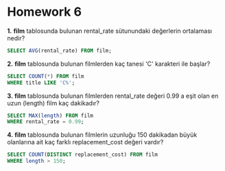 # Homework 6
**1.** **film** tablosunda bulunan rental_rate sütunundaki değerlerin ortalaması nedir?
 ```sql
 SELECT AVG(rental_rate) FROM film;
 ```
 **2.** **film** tablosunda bulunan filmlerden kaç tanesi 'C' karakteri ile başlar?
  ```sql
  SELECT COUNT(*) FROM film
  WHERE title LIKE 'C%';
  ```
**3.** **film** tablosunda bulunan filmlerden rental_rate değeri 0.99 a eşit olan en uzun (length) film kaç dakikadır?
  ```sql
  SELECT MAX(length) FROM film
  WHERE rental_rate = 0.99;
  ```
**4.** **film** tablosunda bulunan filmlerin uzunluğu 150 dakikadan büyük olanlarına ait kaç farklı replacement_cost değeri vardır?
 ```sql
 SELECT COUNT(DISTINCT replacement_cost) FROM film
 WHERE length > 150;
 ```  